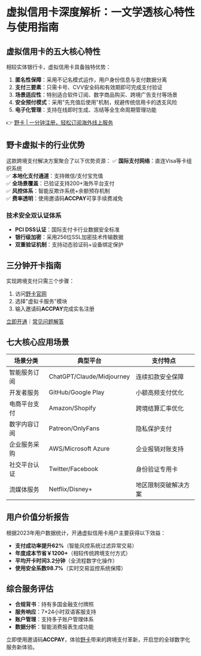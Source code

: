 # 虚拟信用卡深度解析：一文学透核心特性与使用指南

## 虚拟信用卡的五大核心特性
相较实体银行卡，虚拟信用卡具备独特优势：
1. **匿名性保障**：采用不记名模式运作，用户身份信息与支付数据分离
2. **支付三要素**：只需卡号、CVV安全码和有效期即可完成支付验证
3. **场景适应性**：特别适合软件订阅、数字商品购买、跨境广告支付等场景
4. **安全预付模式**：采用"先充值后使用"机制，规避传统信用卡的透支风险
5. **电子化管理**：支持在线即时生成、冻结等全生命周期管理功能

👉 [野卡 | 一分钟注册，轻松订阅海外线上服务](https://bbtdd.com/yeka)

## 野卡虚拟卡的行业优势
这款跨境支付解决方案聚合了以下优势资源：
✅ **国际支付网络**：直连Visa等卡组织系统  
✅ **本地化支付通道**：支持微信/支付宝充值  
✅ **全场景覆盖**：已验证支持200+海外平台支付  
✅ **风控体系**：智能反欺诈系统+余额预存机制  
✅ **费率透明**：使用邀请码**ACCPAY**可享手续费减免

### 技术安全双认证体系
- **PCI DSS认证**：国际支付卡行业数据安全标准
- **银行级加密**：采用256位SSL加密技术传输数据
- **双重验证机制**：支持动态验证码+设备绑定保护

## 三分钟开卡指南
实现跨境支付只需三个步骤：
1. 访问[野卡官网](https://bbtdd.com/yeka)
2. 选择"虚拟卡服务"模块
3. 输入邀请码**ACCPAY**完成实名注册

[立即开通](https://bbtdd.com/yeka)｜[常见问题解答](https://bbtdd.com/yeka)

## 七大核心应用场景
| 场景分类       | 典型平台                  | 支付特点              |
|----------------|---------------------------|-----------------------|
| 智能服务订阅   | ChatGPT/Claude/Midjourney | 连续扣款安全保障      |
| 开发者服务     | GitHub/Google Play        | 小额高频支付优化      |
| 电商平台支付   | Amazon/Shopify            | 跨境结算汇率优化      |
| 数字内容订阅   | Patreon/OnlyFans          | 隐私保护支付          |
| 企业服务采购   | AWS/Microsoft Azure       | 企业报销对账支持      |
| 社交平台认证   | Twitter/Facebook          | 身份验证专用卡        |
| 流媒体服务     | Netflix/Disney+           | 地区限制突破解决方案  |

## 用户价值分析报告
根据2023年用户数据统计，开通虚拟信用卡用户主要获得以下效益：
- **支付成功率提升62%**（智能风控系统过滤异常交易）
- **年度成本节省￥1200+**（相较传统跨境支付方式）
- **平均开卡时间3.2分钟**（全流程数字化操作）
- **使用安全系数98.7%**（实时交易监控系统保障）

## 综合服务评估
- **合规背书**：持有多国金融支付牌照
- **服务响应**：7×24小时双语客服支持
- **账户管理**：支持多子账户管理体系
- **数据分析**：智能消费报表生成功能

立即使用邀请码**ACCPAY**，体验[野卡](https://bbtdd.com/yeka)带来的跨境支付革新，开启您的全球数字化服务新体验。